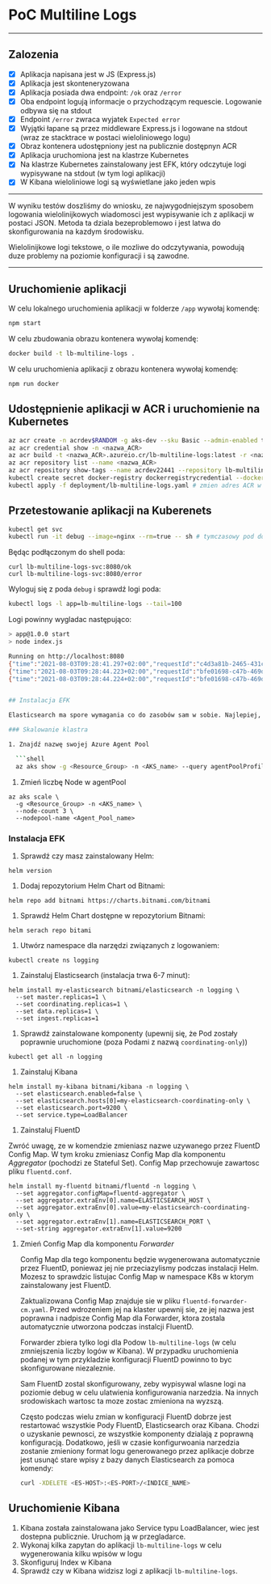 # PoC Multiline Logs

---

## Zalozenia

- [X] Aplikacja napisana jest w JS (Express.js)
- [X] Aplikacja jest skonteneryzowana
- [X] Aplikacja posiada dwa endpoint: `/ok` oraz `/error`
- [X] Oba endpoint logują informacje o przychodzącym requescie. Logowanie odbywa się na stdout
- [X] Endpoint `/error` zwraca wyjatek `Expected error`
- [X] Wyjątki łapane są przez middleware Express.js i logowane na stdout (wraz ze stacktrace w postaci wieloliniowego logu)
- [X] Obraz kontenera udostępniony jest na publicznie dostępnyn ACR
- [X] Aplikacja uruchomiona jest na klastrze Kubernetes
- [X] Na klastrze Kubernetes zainstalowany jest EFK, który odczytuje logi wypisywane na stdout (w tym logi aplikacji)
- [X] W Kibana wieloliniowe logi są wyświetlane jako jeden wpis

---

W wyniku testów doszliśmy do wniosku, ze najwygodniejszym sposobem logowania wielolinijkowych wiadomosci jest wypisywanie ich z aplikacji w postaci JSON. Metoda ta dziala bezeproblemowo i jest latwa do skonfigurowania na kazdym środowisku.

Wielolinijkowe logi tekstowe, o ile mozliwe do odczytywania, powodują duze problemy na poziomie konfiguracji i są zawodne.

---

## Uruchomienie aplikacji

W celu lokalnego uruchomienia aplikacji w folderze `/app` wywołaj komendę:

```bash
npm start
```

W celu zbudowania obrazu kontenera wywołaj komendę:

```bash
docker build -t lb-multiline-logs . 
```

W celu uruchomienia aplikacji z obrazu kontenera wywołaj komendę:

```bash
npm run docker
```

## Udostępnienie aplikacji w ACR i uruchomienie na Kubernetes

```bash
az acr create -n acrdev$RANDOM -g aks-dev --sku Basic --admin-enabled true
az acr credential show -n <nazwa_ACR>
az acr build -t <nazwa_ACR>.azureio.cr/lb-multiline-logs:latest -r <nazwa_ACR> .
az acr repository list --name <nazwa_ACR>
az acr repository show-tags --name acrdev22441 --repository lb-multiline-logs
kubectl create secret docker-registry dockerregistrycredential --docker-server=<nazwa_ACR>.azurecr.io --docker-username=<nazwa_ACR> --docker-password=<password>
kubectl apply -f deployment/lb-multiline-logs.yaml # zmien adres ACR w pliku
```

## Przetestowanie aplikacji na Kuberenets

```bash
kubectl get svc
kubectl run -it debug --image=nginx --rm=true -- sh # tymczasowy pod do debugu
```

Będąc podłączonym do shell poda:

```
curl lb-multiline-logs-svc:8080/ok
curl lb-multiline-logs-svc:8080/error
```

Wyloguj się z poda `debug` i sprawdź logi poda:

```bash
kubectl logs -l app=lb-multiline-logs --tail=100
```

Logi powinny wygladac następująco:

```bash
> app@1.0.0 start
> node index.js

Running on http://localhost:8080
{"time":"2021-08-03T09:28:41.297+02:00","requestId":"c4d3a81b-2465-431c-9793-5ab83248389d","level":"INFO","namespace":"index.js","message":"Received request /ok."}
{"time":"2021-08-03T09:28:44.223+02:00","requestId":"bfe01698-c47b-469d-8858-b300d5c1dd1f","level":"INFO","namespace":"index.js","message":"Received request /error. This will cause an error."}
{"time":"2021-08-03T09:28:44.224+02:00","requestId":"bfe01698-c47b-469d-8858-b300d5c1dd1f","level":"ERROR","namespace":"index.js","message":"Error: Expected error!\n    at /Users/macborowy/chm/test/poc-multiline-logs/app/index.js:20:9\n    at Layer.handle [as handle_request] (/Users/macborowy/chm/test/poc-multiline-logs/app/node_modules/express/lib/router/layer.js:95:5)\n    at next (/Users/macborowy/chm/test/poc-multiline-logs/app/node_modules/express/lib/router/route.js:137:13)\n    at Route.dispatch (/Users/macborowy/chm/test/poc-multiline-logs/app/node_modules/express/lib/router/route.js:112:3)\n    at Layer.handle [as handle_request] (/Users/macborowy/chm/test/poc-multiline-logs/app/node_modules/express/lib/router/layer.js:95:5)\n    at /Users/macborowy/chm/test/poc-multiline-logs/app/node_modules/express/lib/router/index.js:281:22\n    at Function.process_params (/Users/macborowy/chm/test/poc-multiline-logs/app/node_modules/express/lib/router/index.js:335:12)\n    at next (/Users/macborowy/chm/test/poc-multiline-logs/app/node_modules/express/lib/router/index.js:275:10)\n    at /Users/macborowy/chm/test/poc-multiline-logs/app/node_modules/express-request-id/index.js:17:9\n    at Layer.handle [as handle_request] (/Users/macborowy/chm/test/poc-multiline-logs/app/node_modules/express/lib/router/layer.js:95:5)"}


## Instalacja EFK

Elasticsearch ma spore wymagania co do zasobów sam w sobie. Najlepiej, żeby Twój klaster miał przynajmniej 3 Node (6+ CPU, 10GB+ RAM)

### Skalowanie klastra

1. Znajdź nazwę swojej Azure Agent Pool

  ```shell
  az aks show -g <Resource_Group> -n <AKS_name> --query agentPoolProfiles
  ```
    
1. Zmień liczbę Node w agentPool
  
  ```shell
  az aks scale \
    -g <Resource_Group> -n <AKS_name> \
    --node-count 3 \
    --nodepool-name <Agent_Pool_name>
  ```

### Instalacja EFK

1. Sprawdź czy masz zainstalowany Helm: 

  ```shell
  helm version
  ```

1. Dodaj repozytorium Helm Chart od Bitnami: 

  ```shell
  helm repo add bitnami https://charts.bitnami.com/bitnami
  ```

1. Sprawdź Helm Chart dostępne w repozytorium Bitnami: 

  ```shell
  helm serach repo bitami
  ```

1. Utwórz namespace dla narzędzi związanych z logowaniem: 

  ```shell
  kubectl create ns logging
  ```

1. Zainstaluj Elasticsearch (instalacja trwa 6-7 minut):
    
  ```shell
  helm install my-elasticsearch bitnami/elasticsearch -n logging \
    --set master.replicas=1 \
    --set coordinating.replicas=1 \
    --set data.replicas=1 \
    --set ingest.replicas=1
  ```

1. Sprawdź zainstalowane komponenty (upewnij się, że Pod zostały poprawnie uruchomione (poza Podami z nazwą `coordinating-only`))

  ```shell
  kubectl get all -n logging
  ```

1. Zainstaluj Kibana

  ```shell
  helm install my-kibana bitnami/kibana -n logging \
    --set elasticsearch.enabled=false \
    --set elasticsearch.hosts[0]=my-elasticsearch-coordinating-only \
    --set elasticsearch.port=9200 \
    --set service.type=LoadBalancer
  ```

1. Zainstaluj FluentD

  Zwróć uwagę, ze w komendzie zmieniasz nazwe uzywanego przez FluentD Config Map. W tym kroku zmieniasz Config Map dla komponentu _Aggregator_ (pochodzi ze Stateful Set). Config Map przechowuje zawartosc pliku `fluentd.conf`.

  ```shell
  helm install my-fluentd bitnami/fluentd -n logging \
    --set aggregator.configMap=fluentd-aggregator \
    --set aggregator.extraEnv[0].name=ELASTICSEARCH_HOST \
    --set aggregator.extraEnv[0].value=my-elasticsearch-coordinating-only \
    --set aggregator.extraEnv[1].name=ELASTICSEARCH_PORT \
    --set-string aggregator.extraEnv[1].value=9200
  ```

1. Zmień Config Map dla komponentu _Forwarder_

   Config Map dla tego komponentu będzie wygenerowana automatycznie przez FluentD, poniewaz jej nie przeciazylismy podczas instalacji Helm. Mozesz to sprawdzic listujac Config Map w namespace K8s w ktorym zainstalowany jest FluentD.

   Zaktualizowana Config Map znajduje sie w pliku `fluentd-forwarder-cm.yaml`. Przed wdrozeniem jej na klaster upewnij sie, ze jej nazwa jest poprawna i nadpisze Config Map dla Forwarder, ktora zostala automatycznie utworzona podczas instalcji FluentD.

   Forwarder zbiera tylko logi dla Podow `lb-multiline-logs` (w celu zmniejszenia liczby logów w Kibana). W przypadku uruchomienia podanej w tym przykladzie konfiguracji FluentD powinno to byc skonfigurowane niezaleznie.

   Sam FluentD zostal skonfigurowany, zeby wypisywal wlasne logi na poziomie debug w celu ulatwienia konfigurowania narzedzia. Na innych srodowiskach wartosc ta moze zostac zmieniona na wyzszą.

   Często podczas wielu zmian w konfiguracji FluentD dobrze jest restartować wszystkie Pody FluentD, Elasticsearch oraz Kibana. Chodzi o uzyskanie pewnosci, ze wszystkie komponenty dzialają z poprawną konfiguracją. Dodatkowo, jeśli w czasie konfigurwoania narzedzia zostanie zmieniony format logu generowanego przez aplikacje dobrze jest usunąć stare wpisy z bazy danych Elasticsearch za pomoca komendy:

   ```bash
   curl -XDELETE <ES-HOST>:<ES-PORT>/<INDICE_NAME>
   ```

## Uruchomienie Kibana

1. Kibana została zainstalowana jako Service typu LoadBalancer, wiec jest dostepna publicznie. Uruchom ją w przegladarce.
1. Wykonaj kilka zapytan do aplikacji `lb-multiline-logs` w celu wygenerowania kilku wpisów w logu
1. Skonfiguruj Index w Kibana
1. Sprawdź czy w Kibana widzisz logi z aplikacji `lb-multiline-logs`.

